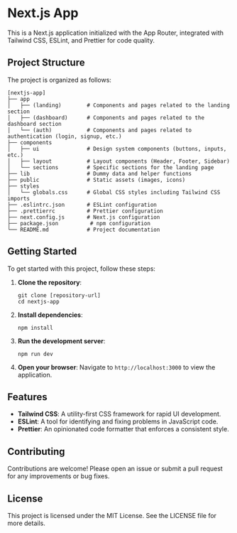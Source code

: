 # Next.js App

This is a Next.js application initialized with the App Router, integrated with Tailwind CSS, ESLint, and Prettier for code quality.

## Project Structure

The project is organized as follows:

```
[nextjs-app]
├── app
│   ├── (landing)        # Components and pages related to the landing section
│   ├── (dashboard)      # Components and pages related to the dashboard section
│   └── (auth)           # Components and pages related to authentication (login, signup, etc.)
├── components
│   ├── ui               # Design system components (buttons, inputs, etc.)
│   ├── layout           # Layout components (Header, Footer, Sidebar)
│   └── sections         # Specific sections for the landing page
├── lib                  # Dummy data and helper functions
├── public               # Static assets (images, icons)
├── styles
│   └── globals.css      # Global CSS styles including Tailwind CSS imports
├── .eslintrc.json       # ESLint configuration
├── .prettierrc          # Prettier configuration
├── next.config.js       # Next.js configuration
├── package.json          # npm configuration
└── README.md            # Project documentation
```

## Getting Started

To get started with this project, follow these steps:

1. **Clone the repository**:
   ```
   git clone [repository-url]
   cd nextjs-app
   ```

2. **Install dependencies**:
   ```
   npm install
   ```

3. **Run the development server**:
   ```
   npm run dev
   ```

4. **Open your browser**:
   Navigate to `http://localhost:3000` to view the application.

## Features

- **Tailwind CSS**: A utility-first CSS framework for rapid UI development.
- **ESLint**: A tool for identifying and fixing problems in JavaScript code.
- **Prettier**: An opinionated code formatter that enforces a consistent style.

## Contributing

Contributions are welcome! Please open an issue or submit a pull request for any improvements or bug fixes.

## License

This project is licensed under the MIT License. See the LICENSE file for more details.